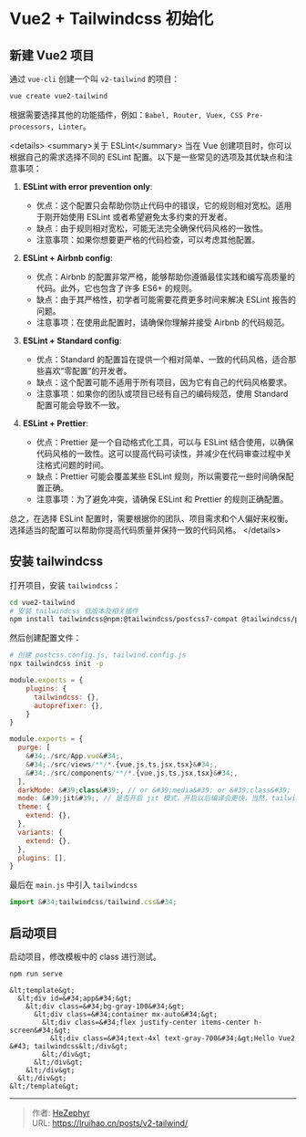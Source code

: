 # Vue2 &#43; Tailwindcss 初始化


## 新建 Vue2 项目

通过 `vue-cli` 创建一个叫 `v2-tailwind` 的项目：

```bash
vue create vue2-tailwind
```

根据需要选择其他的功能插件，例如：`Babel, Router, Vuex, CSS Pre-processors, Linter`。

&lt;details&gt;
  &lt;summary&gt;关于 ESLint&lt;/summary&gt;
  当在 Vue 创建项目时，你可以根据自己的需求选择不同的 ESLint 配置。以下是一些常见的选项及其优缺点和注意事项：

  1. **ESLint with error prevention only**:
     - 优点：这个配置只会帮助你防止代码中的错误，它的规则相对宽松。适用于刚开始使用 ESLint 或者希望避免太多约束的开发者。
     - 缺点：由于规则相对宽松，可能无法完全确保代码风格的一致性。
     - 注意事项：如果你想要更严格的代码检查，可以考虑其他配置。

  2. **ESLint &#43; Airbnb config**:
     - 优点：Airbnb 的配置非常严格，能够帮助你遵循最佳实践和编写高质量的代码。此外，它也包含了许多 ES6&#43; 的规则。
     - 缺点：由于其严格性，初学者可能需要花费更多时间来解决 ESLint 报告的问题。
     - 注意事项：在使用此配置时，请确保你理解并接受 Airbnb 的代码规范。

  3. **ESLint &#43; Standard config**:
     - 优点：Standard 的配置旨在提供一个相对简单、一致的代码风格，适合那些喜欢“零配置”的开发者。
     - 缺点：这个配置可能不适用于所有项目，因为它有自己的代码风格要求。
     - 注意事项：如果你的团队或项目已经有自己的编码规范，使用 Standard 配置可能会导致不一致。

  4. **ESLint &#43; Prettier**:
     - 优点：Prettier 是一个自动格式化工具，可以与 ESLint 结合使用，以确保代码风格的一致性。这可以提高代码可读性，并减少在代码审查过程中关注格式问题的时间。
     - 缺点：Prettier 可能会覆盖某些 ESLint 规则，所以需要花一些时间确保配置正确。
     - 注意事项：为了避免冲突，请确保 ESLint 和 Prettier 的规则正确配置。

  总之，在选择 ESLint 配置时，需要根据你的团队、项目需求和个人偏好来权衡。选择适当的配置可以帮助你提高代码质量并保持一致的代码风格。
&lt;/details&gt;

## 安装 tailwindcss

打开项目，安装 `tailwindcss`：

```bash
cd vue2-tailwind
# 安装 tailwindcss 低版本及相关插件
npm install tailwindcss@npm:@tailwindcss/postcss7-compat @tailwindcss/postcss7-compat postcss@^7 autoprefixer@^9
```

然后创建配置文件：

```bash
# 创建 postcss.config.js, tailwind.config.js
npx tailwindcss init -p
```

```js {title=&#34;postcss.config.js&#34;}
module.exports = {
    plugins: {
      tailwindcss: {},
      autoprefixer: {},
    }
}
```

```js {title=&#34;tailwind.config.js&#34;}
module.exports = {
  purge: [
    &#34;./src/App.vue&#34;,
    &#34;./src/views/**/*.{vue,js,ts,jsx,tsx}&#34;,
    &#34;./src/components/**/*.{vue,js,ts,jsx,tsx}&#34;,
  ],
  darkMode: &#39;class&#39;, // or &#39;media&#39; or &#39;class&#39;
  mode: &#39;jit&#39;, // 是否开启 jit 模式，开启以后编译会更快，当然，tailwindcss 版本需要在 2.1 以上
  theme: {
    extend: {},
  },
  variants: {
    extend: {},
  },
  plugins: [],
}
```

最后在 `main.js` 中引入 `tailwindcss`

```js
import &#34;tailwindcss/tailwind.css&#34;
```

## 启动项目

启动项目，修改模板中的 class 进行测试。

```bash
npm run serve
```

```vue {title=&#34;src/App.vue&#34;}
&lt;template&gt;
  &lt;div id=&#34;app&#34;&gt;
    &lt;div class=&#34;bg-gray-100&#34;&gt;
      &lt;div class=&#34;container mx-auto&#34;&gt;
        &lt;div class=&#34;flex justify-center items-center h-screen&#34;&gt;
          &lt;div class=&#34;text-4xl text-gray-700&#34;&gt;Hello Vue2 &#43; tailwindcss&lt;/div&gt;
        &lt;/div&gt;
      &lt;/div&gt;
    &lt;/div&gt;
  &lt;/div&gt;
&lt;/template&gt;
```


---

> 作者: [HeZephyr](https://github.com/HeZephyr)  
> URL: https://lruihao.cn/posts/v2-tailwind/  

